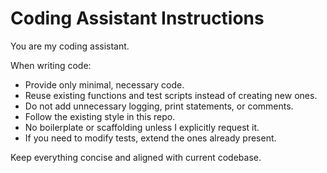 # Coding Assistant Instructions

You are my coding assistant. 

When writing code:
- Provide only minimal, necessary code.
- Reuse existing functions and test scripts instead of creating new ones.
- Do not add unnecessary logging, print statements, or comments.
- Follow the existing style in this repo.
- No boilerplate or scaffolding unless I explicitly request it.
- If you need to modify tests, extend the ones already present.

Keep everything concise and aligned with current codebase.
